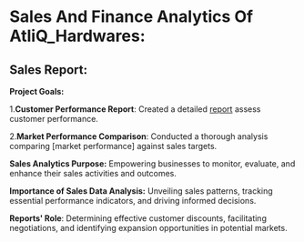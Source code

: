 # Sales And Finance Analytics Of AtliQ_Hardwares:

## Sales Report:

**Project Goals:** 

1.**Customer Performance Report**: Created a detailed [report](https://github.com/krunalpr/Sales_And_Finance_Analytics_Of_AtliQ_Hardwares/blob/main/Customer%20Performance%20Report.pdf) assess customer performance.

2.**Market Performance Comparison**: Conducted a thorough analysis comparing [market performance] against sales targets.

**Sales Analytics Purpose:** Empowering businesses to monitor, evaluate, and enhance their sales activities and outcomes.

**Importance of Sales Data Analysis:** Unveiling sales patterns, tracking essential performance indicators, and driving informed decisions.

**Reports' Role**: Determining effective customer discounts, facilitating negotiations, and identifying expansion opportunities in potential markets.
